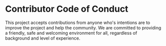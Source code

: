 # Contributor Code of Conduct

This project accepts contributions from anyone who's intentions are to improve the project and help the community. We are committed to providing a friendly, safe and welcoming environment for all, regardless of background and level of experience.
